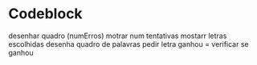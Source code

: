 # Codeblock
desenhar quadro (numErros)
motrar num tentativas
mostarr letras escolhidas
desenha quadro de palavras
pedir letra
ganhou = verificar se ganhou

